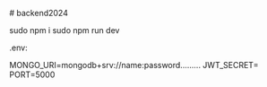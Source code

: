 <html>
  <p># backend2024

sudo npm i
sudo npm run dev


.env:
<p>MONGO_URI=mongodb+srv://name:password.........
JWT_SECRET=
PORT=5000
</p>
</p>
</html>
